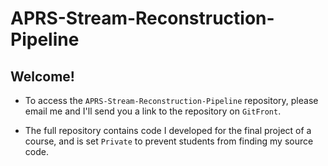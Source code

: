 # APRS-Stream-Reconstruction-Pipeline

## Welcome! 

- To access the `APRS-Stream-Reconstruction-Pipeline` repository, please email me and I'll send you a link to the repository on `GitFront`.

- The full repository contains code I developed for the final project of a course, and is set `Private` to prevent students from finding my source code.
